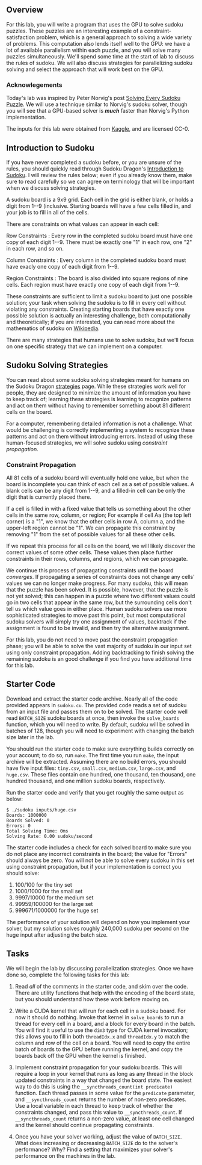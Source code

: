 ## Overview
For this lab, you will write a program that uses the GPU to solve sudoku puzzles.
These puzzles are an interesting example of a constraint-satisfaction problem, which is a general approach to solving a wide variety of problems.
This computation also lends itself well to the GPU: we have a lot of available parallelism within each puzzle, and you will solve many puzzles simultaneously.
We'll spend some time at the start of lab to discuss the rules of sudoku.
We will also discuss strategies for parallelizing sudoku solving and select the approach that will work best on the GPU.

### Acknowlegements
Today's lab was inspired by Peter Norvig's post [Solving Every Sudoku Puzzle](http://norvig.com/sudoku.html).
We will use a technique similar to Norvig's sudoku solver, though you will see that a GPU-based solver is ***much*** faster than Norvig's Python implementation.

The inputs for this lab were obtained from [Kaggle](https://www.kaggle.com/bryanpark/sudoku/kernels), and are licensed CC-0.

## Introduction to Sudoku
If you have never completed a sudoku before, or you are unsure of the rules, you should quickly read through Sudoku Dragon's [Introduction to Sudoku](http://www.sudokudragon.com/sudoku.htm).
I will review the rules below;
even if you already know them, make sure to read carefully so we can agree on terminology that will be important when we discuss solving strategies.

A sudoku board is a 9x9 grid.
Each cell in the grid is either blank, or holds a digit from 1--9 (inclusive.
Starting boards will have a few cells filled in, and your job is to fill in all of the cells.

There are constraints on what values can appear in each cell:

Row Constraints
: Every row in the completed sudoku board must have one copy of each digit 1--9.
  There must be exactly one "1" in each row, one "2" in each row, and so on.
  
Column Constraints
: Every column in the completed sudoku board must have exacly one copy of each
  digit from 1--9.

Region Constraints
: The board is also divided into square regions of nine cells. Each region must
  have exactly one copy of each digit from 1--9.

These constraints are sufficient to limit a sudoku board to just one possible solution;
your task when solving the sudoku is to fill in every cell without violating any constraints.
Creating starting boards that have exactly one possible solution is actually an interesting challenge, both computationally and theoretically;
if you are interested, you can read more about the mathematics of sudoku on [Wikipedia](https://en.wikipedia.org/wiki/Mathematics_of_Sudoku).

There are many strategies that humans use to solve sudoku, but we'll focus on one specific strategy that we can implement on a computer.

## Sudoku Solving Strategies
You can read about some sudoku solving strategies meant for humans on the Sudoku Dragon [strategies](http://www.sudokudragon.com/sudokustrategy.htm) page.
While these strategies work well for people, they are designed to minimize the amount of information you have to keep track of;
learning these strategies is learning to recognize patterns and act on them without having to remember something about 81 different cells on the board.

For a computer, remembering detailed information is not a challenge.
What would be challenging is correctly implementing a system to recognize these patterns and act on them without introducing errors.
Instead of using these human-focused strategies, we will solve sudoku using *constraint propagation*.

### Constraint Propagation
All 81 cells of a sudoku board will eventually hold one value, but when the board is incomplete you can think of each cell as a set of possible values.
A blank cells can be any digit from 1--9, and a filled-in cell can be only the digit that is currently placed there.

If a cell is filled in with a fixed value that tells us something about the other cells in the same row, column, or region;
For example if cell Aa (the top left corner) is a "1", we know that the other cells in row A, column a, and the upper-left region cannot be "1".
We can propagate this constraint by removing "1" from the set of possible values for all these other cells.

If we repeat this process for all cells on the board, we will likely discover the correct values of some other cells.
These values then place further constraints in their rows, columns, and regions, which we can propagate.

We continue this process of propagating constraints until the board *converges*.
If propagating a series of constraints does not change any cells' values we can no longer make progress.
For many sudoku, this will mean that the puzzle has been solved.
It is possible, however, that the puzzle is not yet solved;
this can happen in a puzzle where two different values could go in two cells that appear in the same row, but the surrounding cells don't tell us which value goes in either place.
Human sudoku solvers use more sophisticated strategies to move past this point, but most computational sudoku solvers will simply try one assignment of values, backtrack if the assignment is found to be invalid, and then try the alternative assignment.

For this lab, you do not need to move past the constraint propagation phase;
you will be able to solve the vast majority of sudoku in our input set using only constraint propagation.
Adding backtracking to finish solving the remaining sudoku is an good challenge if you find you have additional time for this lab.

## Starter Code
Download and extract the starter code archive.
Nearly all of the code provided appears in `sudoku.cu`.
The provided code reads a set of sudoku from an input file and passes them on to be solved.
The starter code well read `BATCH_SIZE` sudoku boards at once, then invoke the `solve_boards` function, which you will need to write.
By default, sudoku will be solved in batches of 128, though you will need to experiment with changing the batch size later in the lab.

You should run the starter code to make sure everything builds correctly on your account;
to do so, run `make`.
The first time you run `make`, the input archive will be extracted.
Assuming there are no build errors, you should have five input files: `tiny.csv`, `small.csv`, `medium.csv`, `large.csv`, and `huge.csv`.
These files contain one hundred, one thousand, ten thousand, one hundred thousand, and one million sudoku boards, respectively.

Run the starter code and verify that you get roughly the same output as below:

```shell
$ ./sudoku inputs/huge.csv
Boards: 1000000
Boards Solved: 0
Errors: 0
Total Solving Time: 0ms
Solving Rate: 0.00 sudoku/second
```

The starter code includes a check for each solved board to make sure you do not place any incorrect constraints in the board;
the value for "Errors" should always be zero.
You will not be able to solve every sudoku in this set using constraint propagation, but if your implementation is correct you should solve:

1. 100/100 for the tiny set
2. 1000/1000 for the small set
3. 9997/10000 for the medium set
4. 99959/100000 for the large set
5. 999671/1000000 for the huge set

The performance of your solution will depend on how you implement your solver, but my solution solves roughly 240,000 sudoku per second on the huge input after adjusting the batch size.

## Tasks
We will begin the lab by discussing parallelization strategies.
Once we have done so, complete the following tasks for this lab:

1. Read *all* of the comments in the starter code, and skim over the code. There are utility functions that help with the encoding of the board state, but you should understand how these work before moving on.

2. Write a CUDA kernel that will run for each cell in a sudoku board. For now it should do nothing. Invoke that kernel in `solve_boards` to run a thread for every cell in a board, and a block for every board in the batch. You will find it useful to use the `dim3` type for CUDA kernel invocation; this allows you to fill in both `threadIdx.x` and `threadIdx.y` to match the column and row of the cell on a board. You will need to copy the entire batch of boards to the GPU before running the kernel, and copy the boards back off the GPU when the kernel is finished.

3. Implement constraint propagation for your sudoku boards. This will require a loop in your kernel that runs as long as any thread in the block updated constraints in a way that changed the board state. 
   The easiest way to do this is using the `__syncthreads_count(int predicate)` function.
   Each thread passes in some value for the `predicate` parameter, and `__syncthreads_count` returns the number of non-zero predicates.
   Use a local variable in each thread to keep track of whether the constraints changed, and pass this value to `__syncthreads_count`.
   If `__syncthreads_count` returns a non-zero value, at least one cell changed and the kernel should continue propagating constraints.

4. Once you have your solver working, adjust the value of `BATCH_SIZE`. What does increasing or decreasing `BATCH_SIZE` do to the solver's performance? Why? Find a setting that maximizes your solver's performance on the machines in the lab.
